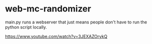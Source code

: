 # web-mc-randomizer

main.py runs a webserver that just means people don't have to run the python script locally.



https://www.youtube.com/watch?v=3JEXAZOrykQ
